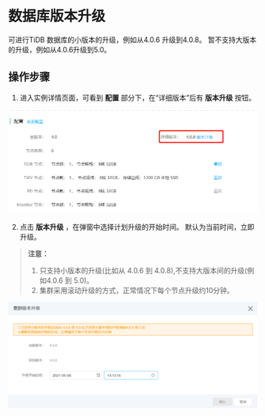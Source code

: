 # 数据库版本升级
可进行TiDB 数据库的小版本的升级，例如从4.0.6 升级到4.0.8。 暂不支持大版本的升级，例如从4.0.6升级到5.0。

## 操作步骤
1. 进入实例详情页面，可看到 **配置** 部分下，在“详细版本”后有 **版本升级** 按钮。

![变更配置1](../../../../../image/TiDB/upgrade-engine-version-1.png)

2. 点击  **版本升级** ，在弹窗中选择计划升级的开始时间。 默认为当前时间，立即升级。

> **注意：**
>
> 1. 只支持小版本的升级(比如从 4.0.6 到 4.0.8),不支持大版本间的升级(例如4.0.6 到 5.0)。
> 2. 集群采用滚动升级的方式，正常情况下每个节点升级约10分钟。

![变更配置1](../../../../../image/TiDB/upgrade-engine-version-2.png)
